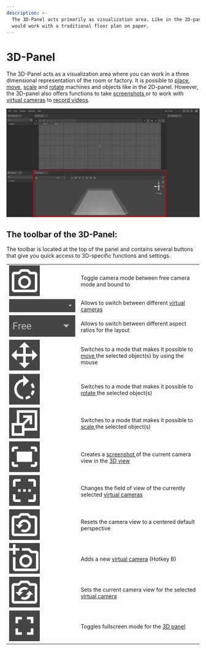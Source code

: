 ```yaml
---
description: >-
  The 3D-Panel acts primarily as visualization area. Like in the 2D-panel you can place, move, scale and rotate machines and objects as if you
  would work with a traditional floor plan on paper.
---
```


# 3D-Panel

The 3D-Panel acts as a visualization area where you can work in a three dimensional representation of the room or factory. It is possible to [place](../machines/first-steps-with-3d-object.md), [move](../machines/selecting-and-moving-objects.md), [scale](../machines/scale-objects.md) and [rotate](../machines/scale-and-rotate-objects.md) machines and objects like in the 2D-panel. However, the 3D-panel also offers functions to take [screenshots ](../advanced-tools/creating-screenshots.md)or to work with [virtual cameras](virtual-camera-panel.md) to [record videos](../advanced-tools/virtual-cameras.md).

![](../../../.gitbook/assets/3D_panel.jpg)

## The toolbar of the 3D-Panel:

The toolbar is located at the top of the panel and contains several buttons that give you quick access to 3D-specific functions and settings.

|                                                      |                                                                                                                                                   |
| -----------------------------------------------------|-------------------------------------------------------------------------------------------------------------------------------------------------- |
| ![](<../../../.gitbook/assets/Icon_camera_mode.jpg>) | Toggle camera mode between free camera mode and bound to                                                                                          |
| ![](<../../../.gitbook/assets/Icon_cameralist.jpg>)  | Allows to switch between different [virtual cameras](../advanced-tools/virtual-cameras.md)                                                        |
| ![](<../../../.gitbook/assets/Icon_aspect.jpg>)      | Allows to switch between different aspect ratios for the layout                                                                                   |
| ![](../../../.gitbook/assets/Icon_move.jpg)          | Switches to a mode that makes it possible to [move ](../machines/selecting-and-moving-objects.md)the selected object(s) by using the mouse        |
| ![](<../../../.gitbook/assets/Icon_rotate.jpg>)      | Switches to a mode that makes it possible to [rotate ](../machines/scale-and-rotate-objects.md#rotate-objects)the selected object(s)              |
| ![](../../../.gitbook/assets/Icon_scale.jpg)         | Switches to a mode that makes it possible to [scale ](../machines/scale-objects.md#scaling-objects-in-the-3d-panel)the selected object(s)         |
| ![](../../../.gitbook/assets/Icon_screenshot.jpg)    | Creates a [screenshot ](../advanced-tools/creating-screenshots.md) of the current camera view in the [3D view](../user-interface/the-3d-panel.md) |
| ![](../../../.gitbook/assets/Icon_FOV.jpg)           | Changes the field of view of the currently selected [virtual cameras](../advanced-tools/virtual-cameras.md)                                       |
| ![](../../../.gitbook/assets/Icon_reset_camera.jpg)  | Resets the camera view to a centered default perspective                                                                                          |
| ![](../../../.gitbook/assets/Icon_add_camera.jpg)    | Adds a new [virtual camera](../advanced-tools/virtual-cameras.md) (Hotkey B)                                                                      |
| ![](../../../.gitbook/assets/Icon_update_camera.jpg) | Sets the current camera view for the selected [virtual camera](../advanced-tools/virtual-cameras.md)                                              |
| ![](../../../.gitbook/assets/Icon_fullscreen.jpg)    | Toggles fullscreen mode for the [3D panel](../user-interface/the-3d-panel.md)                                                                     |